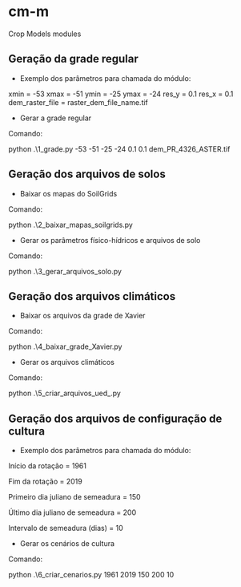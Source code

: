 # cm-m
 Crop Models modules

## Geração da grade regular

- Exemplo dos parâmetros para chamada do módulo:

xmin = -53
xmax = -51
ymin = -25
ymax = -24
res_y = 0.1
res_x = 0.1
dem_raster_file = raster_dem_file_name.tif

- Gerar a grade regular 

Comando:

python .\1_grade.py -53 -51 -25 -24 0.1 0.1 dem_PR_4326_ASTER.tif


## Geração dos arquivos de solos

- Baixar os mapas do SoilGrids

Comando:

python .\2_baixar_mapas_soilgrids.py

- Gerar os parâmetros físico-hídricos e arquivos de solo

Comando:

python .\3_gerar_arquivos_solo.py


## Geração dos arquivos climáticos

- Baixar os arquivos da grade de Xavier

Comando:

python .\4_baixar_grade_Xavier.py

- Gerar os arquivos climáticos

Comando:

python .\5_criar_arquivos_ued_.py


## Geração dos arquivos de configuração de cultura

- Exemplo dos parâmetros para chamada do módulo:

Início da rotação = 1961

Fim da rotação = 2019

Primeiro dia juliano de semeadura = 150

Último dia juliano de semeadura = 200

Intervalo de semeadura (dias) = 10

- Gerar os cenários de cultura

Comando:

python .\6_criar_cenarios.py 1961 2019 150 200 10